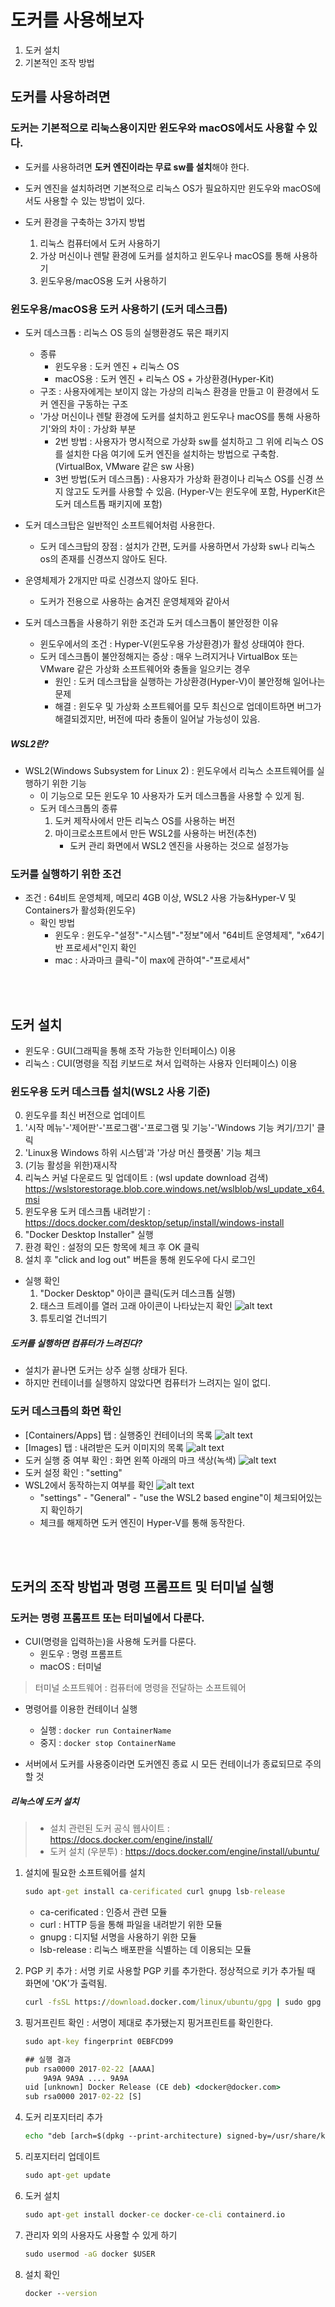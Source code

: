# 도커를 사용해보자
1. 도커 설치
2. 기본적인 조작 방법

## 도커를 사용하려면 

### 도커는 기본적으로 리눅스용이지만 윈도우와 macOS에서도 사용할 수 있다.
* 도커를 사용하려면 **도커 엔진이라는 무료 sw를 설치**해야 한다.
* 도커 엔진을 설치하려면 기본적으로 리눅스 OS가 필요하지만 윈도우와 macOS에서도 사용할 수 있는 방법이 있다.

* 도커 환경을 구축하는 3가지 방법
    1. 리눅스 컴퓨터에서 도커 사용하기
    2. 가상 머신이나 렌탈 환경에 도커를 설치하고 윈도우나 macOS를 통해 사용하기
    3. 윈도우용/macOS용 도커 사용하기

### 윈도우용/macOS용 도커 사용하기 (도커 데스크톱)
* 도커 데스크톱 : 리눅스 OS 등의 실행환경도 묶은 패키지
    * 종류
        * 윈도우용 : 도커 엔진 + 리눅스 OS
        * macOS용 : 도커 엔진 + 리눅스 OS + 가상환경(Hyper-Kit)
    * 구조 : 사용자에게는 보이지 않는 가상의 리눅스 환경을 만들고 이 환경에서 도커 엔진을 구동하는 구조
    * '가상 머신이나 렌탈 환경에 도커를 설치하고 윈도우나 macOS를 통해 사용하기'와의 차이 : 가상화 부분
        * 2번 방법 : 사용자가 명시적으로 가상화 sw를 설치하고 그 위에 리눅스 OS를 설치한 다음 여기에 도커 엔진을 설치하는 방법으로 구축함. (VirtualBox, VMware 같은 sw 사용)
        * 3번 방법(도커 데스크톱) : 사용자가 가상화 환경이나 리눅스 OS를 신경 쓰지 않고도 도커를 사용할 수 있음. (Hyper-V는 윈도우에 포함, HyperKit은 도커 데스트톱 패키지에 포함)

* 도커 데스크탑은 일반적인 소프트웨어처럼 사용한다.
    * 도커 데스크탑의 장점 : 설치가 간편, 도커를 사용하면서 가상화 sw나 리눅스 os의 존재를 신경쓰지 않아도 된다.

* 운영체제가 2개지만 따로 신경쓰지 않아도 된다.
    * 도커가 전용으로 사용하는 숨겨진 운영체제와 같아서

* 도커 데스크톱을 사용하기 위한 조건과 도커 데스크톱이 불안정한 이유
    * 윈도우에서의 조건 : Hyper-V(윈도우용 가상환경)가 활성 상태여야 한다.
    * 도커 데스크톱이 불안정해지는 증상 : 매우 느려지거나 VirtualBox 또는 VMware 같은 가상화 소프트웨어와 충돌을 일으키는 경우
        * 원인 : 도커 데스크탑을 실행하는 가상환경(Hyper-V)이 불안정해 일어나는 문제
        * 해결 : 윈도우 및 가상화 소프트웨어를 모두 최신으로 업데이트하면 버그가 해결되겠지만, 버전에 따라 충돌이 일어날 가능성이 있음.

##### WSL2란?
* WSL2(Windows Subsystem for Linux 2) : 윈도우에서 리눅스 소프트웨어를 실행하기 위한 기능
    * 이 기능으로 모든 윈도우 10 사용자가 도커 데스크톱을 사용할 수 있게 됨.
    * 도커 데스크톱의 종류
        1. 도커 제작사에서 만든 리눅스 OS를 사용하는 버전
        2. 마이크로소프트에서 만든 WSL2를 사용하는 버전(추천) 
            * 도커 관리 화면에서 WSL2 엔진을 사용하는 것으로 설정가능

### 도커를 실행하기 위한 조건
* 조건 : 64비트 운영체제, 메모리 4GB 이상, WSL2 사용 가능&Hyper-V 및 Containers가 활성화(윈도우)
    * 확인 방법
        * 윈도우 : 윈도우-"설정"-"시스템"-"정보"에서 "64비트 운영체제", "x64기반 프로세서"인지 확인
        * mac : 사과마크 클릭-"이 max에 관하여"-"프로세서"

<br/><br/>

## 도커 설치
* 윈도우 : GUI(그래픽을 통해 조작 가능한 인터페이스) 이용
* 리눅스 : CUI(명령을 직접 키보드로 쳐서 입력하는 사용자 인터페이스) 이용

### 윈도우용 도커 데스크톱 설치(WSL2 사용 기준)
0. 윈도우를 최신 버전으로 업데이트
1. '시작 메뉴'-'제어판'-'프로그램'-'프로그램 및 기능'-'Windows 기능 켜기/끄기' 클릭
2. 'Linux용 Windows 하위 시스템'과 '가상 머신 플랫폼' 기능 체크
3. (기능 활성을 위한)재시작
4. 리눅스 커널 다운로드 및 업데이트 : (wsl update download 검색) https://wslstorestorage.blob.core.windows.net/wslblob/wsl_update_x64.msi
5. 윈도우용 도커 데스크톱 내려받기 : https://docs.docker.com/desktop/setup/install/windows-install
6. "Docker Desktop Installer" 실행
7. 환경 확인 : 설정의 모든 항목에 체크 후 OK 클릭
8. 설치 후 "click and log out" 버튼을 통해 윈도우에 다시 로그인


* 실행 확인
    1. "Docker Desktop" 아이콘 클릭(도커 데스크톱 실행)
    2. 태스크 트레이를 열러 고래 아이콘이 나타났는지 확인
        ![alt text](image.png)
    3. 튜토리얼 건너띄기

##### 도커를 실행하면 컴퓨터가 느려진다?
* 설치가 끝나면 도커는 상주 실행 상태가 된다.
* 하지만 컨테이너를 실행하지 않았다면 컴퓨터가 느려지는 일이 없디.

### 도커 데스크톱의 화면 확인
* [Containers/Apps] 탭 : 실행중인 컨테이너의 목록
    ![alt text](image-1.png)
* [Images] 탭 : 내려받은 도커 이미지의 목록
    ![alt text](image-2.png)
* 도커 실행 중 여부 확인 : 화면 왼쪽 아래의 마크 색상(녹색)
    ![alt text](image-3.png)
* 도커 설정 확인 : "setting"
* WSL2에서 동작하는지 여부를 확인
    ![alt text](image-4.png)
    * "settings" - "General" - "use the WSL2 based engine"이 체크되어있는지 확인하기
    * 체크를 해제하면 도커 엔진이 Hyper-V를 통해 동작한다.

<br/><br/>

## 도커의 조작 방법과 명령 프롬프트 및 터미널 실행
### 도커는 명령 프롬프트 또는 터미널에서 다룬다.
* CUI(명령을 입력하는)을 사용해 도커를 다룬다.
    * 윈도우 : 명령 프롬프트
    * macOS : 터미널
> 터미널 소프트웨어 : 컴퓨터에 명령을 전달하는 소프트웨어

* 명령어를 이용한 컨테이너 실행
    * 실행 : ```docker run ContainerName```
    * 중지 : ```docker stop ContainerName```

* 서버에서 도커를 사용중이라면 도커엔진 종료 시 모든 컨테이너가 종료되므로 주의할 것 

##### 리눅스에 도커 설치
> * 설치 관련된 도커 공식 웹사이트 : https://docs.docker.com/engine/install/
> * 도커 설치 (우분투) : https://docs.docker.com/engine/install/ubuntu/
1. 설치에 필요한 소프트웨어를 설치
    ```cmd
    sudo apt-get install ca-cerificated curl gnupg lsb-release
    ```
    * ca-cerificated : 인증서 관련 모듈
    * curl : HTTP 등을 통해 파일을 내려받기 위한 모듈
    * gnupg : 디지털 서명을 사용하기 위한 모듈
    * lsb-release : 리눅스 배포판을 식별하는 데 이용되는 모듈

2. PGP 키 추가 : 서명 키로 사용할 PGP 키를 추가한다. 정상적으로 키가 추가될 때 화면에 'OK'가 출력됨.
    ```cmd
    curl -fsSL https://download.docker.com/linux/ubuntu/gpg | sudo gpg --dearmor -o /user/share/keyrings/docker-archive-keyring.gpg
    ```

3. 핑거프린트 확인 : 서명이 제대로 추가됐는지 핑거프린트를 확인한다.
    ```cmd
    sudo apt-key fingerprint 0EBFCD99
    
    ## 실행 결과
    pub rsa0000 2017-02-22 [AAAA]
        9A9A 9A9A .... 9A9A
    uid [unknown] Docker Release (CE deb) <docker@docker.com>
    sub rsa0000 2017-02-22 [S]
    ```

4. 도커 리포지터리 추가
    ```cmd
    echo "deb [arch=$(dpkg --print-architecture) signed-by=/usr/share/keyrings/docker-archive-keyrings.gpg] https://download.docker.com/linux/ubuntu $(lsb_release -cs) stable" | sudo tee /etc/apt/sources.list.d/docker.list > /dev/null
    ```

5. 리포지터리 업데이트
    ```cmd
    sudo apt-get update
    ```

6. 도커 설치
    ```cmd
    sudo apt-get install docker-ce docker-ce-cli containerd.io
    ```

7. 관리자 외의 사용자도 사용할 수 있게 하기
    ```cmd
    sudo usermod -aG docker $USER
    ```

8. 설치 확인
    ```cmd
    docker --version
    ```